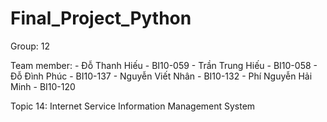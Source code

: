 # Final_Project_Python
Group: 12

Team member:
	- Đỗ Thanh Hiếu - BI10-059
	- Trần Trung Hiếu - BI10-058
	- Đỗ Đình Phúc - BI10-137
	- Nguyễn Viết Nhân - BI10-132
	- Phí Nguyễn Hải Minh - BI10-120

Topic 14: Internet Service Information Management System


